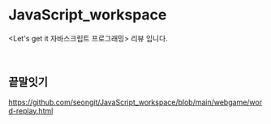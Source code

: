 # JavaScript_workspace
&lt;Let's get it 자바스크립트 프로그래밍> 리뷰 입니다.

<br>

## 끝말잇기
https://github.com/seongit/JavaScript_workspace/blob/main/webgame/word-replay.html
